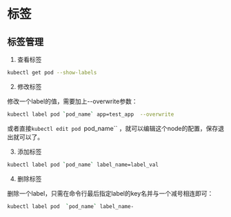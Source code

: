 # 标签

## 标签管理

1. 查看标签
```sh
kubectl get pod --show-labels
```

2. 修改标签

修改一个label的值，需要加上--overwrite参数：
```sh
kubectl label pod `pod_name` app=test_app  --overwrite 
```
或者直接`kubectl edit pod `pod_name`` ，就可以编辑这个node的配置，保存退出就可以了。

3. 添加标签

```sh
kubectl label pod `pod_name` label_name=label_val
```
4. 删除标签

删除一个label，只需在命令行最后指定label的key名并与一个减号相连即可：
```sh
kubectl label pod  `pod_name` label_name-
```
